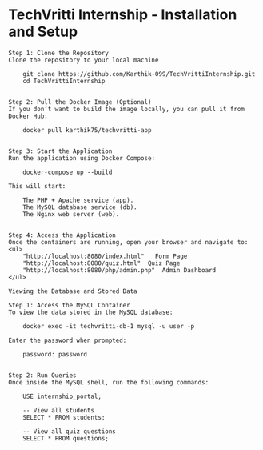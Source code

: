 <!DOCTYPE html>
<html lang="en">
<head>
    <meta charset="UTF-8">
    <meta name="viewport" content="width=device-width, initial-scale=1.0">

</head>
<body>
    <h1>TechVritti Internship - Installation and Setup</h1>
    
    Step 1: Clone the Repository
    Clone the repository to your local machine
    
        git clone https://github.com/Karthik-099/TechVrittiInternship.git
        cd TechVrittiInternship
    
    
    Step 2: Pull the Docker Image (Optional)
    If you don’t want to build the image locally, you can pull it from Docker Hub:
    
        docker pull karthik75/techvritti-app
    
    
    Step 3: Start the Application
    Run the application using Docker Compose:
    
        docker-compose up --build
    
    This will start:
    
        The PHP + Apache service (app).
        The MySQL database service (db).
        The Nginx web server (web).
    
    
    Step 4: Access the Application
    Once the containers are running, open your browser and navigate to:
    <ul>
        "http://localhost:8080/index.html"   Form Page
        "http://localhost:8080/quiz.html"  Quiz Page
        "http://localhost:8080/php/admin.php"  Admin Dashboard
    </ul>
    
    Viewing the Database and Stored Data
    
    Step 1: Access the MySQL Container
    To view the data stored in the MySQL database:
    
        docker exec -it techvritti-db-1 mysql -u user -p
    
    Enter the password when prompted:
    
        password: password
    
    
    Step 2: Run Queries
    Once inside the MySQL shell, run the following commands:
    
        USE internship_portal;

        -- View all students
        SELECT * FROM students;

        -- View all quiz questions
        SELECT * FROM questions;
    
</body>
</html>
